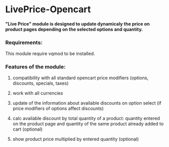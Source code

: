 # LivePrice-Opencart


#### "Live Price" module is designed to update dynamicaly the price on product pages depending on the selected options and quantity.

### Requirements:
This module require vqmod to be installed.

### Features of the module:
1. compatibility with all standard opencart price modifiers (options, discounts, specials, taxes)

2. work with all currencies

3. update of the information about available discounts on option select (if price modifiers of options affect discounts)

4. calc available discount by total quantity of a product: quantity entered on the product page and quantity of the same product already added to cart (optional)

5. show product price multiplied by entered quantity (optional)

